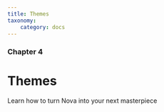 ```yaml
---
title: Themes
taxonomy:
    category: docs
---
```


### Chapter 4

# Themes

Learn how to turn Nova into your next masterpiece
